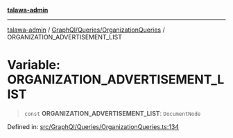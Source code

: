 [**talawa-admin**](../../../../README.md)

***

[talawa-admin](../../../../README.md) / [GraphQl/Queries/OrganizationQueries](../README.md) / ORGANIZATION\_ADVERTISEMENT\_LIST

# Variable: ORGANIZATION\_ADVERTISEMENT\_LIST

> `const` **ORGANIZATION\_ADVERTISEMENT\_LIST**: `DocumentNode`

Defined in: [src/GraphQl/Queries/OrganizationQueries.ts:134](https://github.com/gautam-divyanshu/talawa-admin/blob/9fec1eef6a4674b14f6abe30e3be3844537d8dc2/src/GraphQl/Queries/OrganizationQueries.ts#L134)
